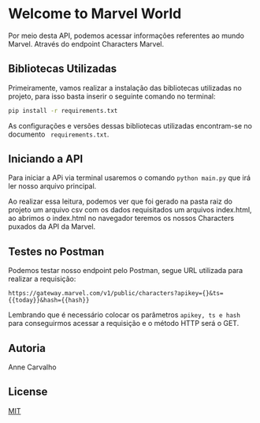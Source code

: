# Welcome to Marvel World

Por meio desta API, podemos acessar informações referentes ao mundo Marvel. Através do endpoint Characters Marvel.

## Bibliotecas Utilizadas

Primeiramente, vamos realizar a instalação das bibliotecas utilizadas no projeto, para isso basta inserir o seguinte comando no terminal:

```bash
pip install -r requirements.txt
```

As configurações e versões dessas bibliotecas utilizadas encontram-se no documento ``` requirements.txt```.


## Iniciando a API

Para iniciar a APi via terminal usaremos o comando  ``` python main.py ``` que irá ler nosso arquivo principal.

Ao realizar essa leitura, podemos ver que foi gerado na pasta raiz do projeto um arquivo csv com os dados requisitados um arquivos index.html, ao abrimos o index.html no navegador teremos os nossos Characters puxados da API da Marvel.
## Testes no Postman

Podemos testar nosso endpoint pelo Postman, segue URL utilizada para realizar a requisição:

```https://gateway.marvel.com/v1/public/characters?apikey={}&ts={{today}}&hash={{hash}}```

Lembrando que é necessário colocar os parâmetros ```apikey, ts e hash``` para conseguirmos acessar a requisição e o método HTTP será o GET.

## Autoria

Anne Carvalho 
## License

[MIT](https://choosealicense.com/licenses/mit/)


